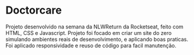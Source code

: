 # Doctorcare
Projeto desenvolvido na semana da NLWReturn da Rocketseat, feito com HTML, CSS e Javascript.
Projeto foi focado em criar um site do zero simulando ambientes reais de desenvolvimento, e aplicando boas praticas. Foi aplicado responsividade e reuso de código para facil manutenção.
